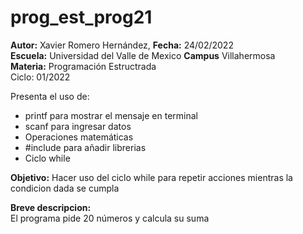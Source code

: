 # prog_est_prog21
<p><b>Autor:</b> Xavier Romero Hernández, <b>Fecha:</b> 24/02/2022 <br>
  <b>Escuela:</b> Universidad del Valle de Mexico <b>Campus</b> Villahermosa<br>
  <b>Materia:</b> Programación Estructrada<br>
Ciclo: 01/2022</p>

<p>
Presenta el uso de:
  <ul>
    <li>printf para mostrar el mensaje en terminal</li>
    <li>scanf para ingresar datos</li>
    <li>Operaciones matemáticas</li>
    <li>#include para añadir librerias</li>
    <li>Ciclo while</li>
  </ul>
</p>

<b>Objetivo:</b> Hacer uso del ciclo while para repetir acciones mientras la condicion dada se cumpla

<p><b>Breve descripcion:</b><br>
El programa pide 20 números y calcula su suma
</p>
